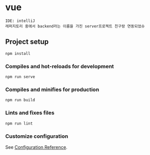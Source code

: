 # vue
```
IDE: intelliJ
레퍼지토리 중에서 backend라는 이름을 가진 server프로젝트 친구랑 연동되었슈
```
## Project setup
```
npm install
```

### Compiles and hot-reloads for development
```
npm run serve
```

### Compiles and minifies for production
```
npm run build
```

### Lints and fixes files
```
npm run lint
```

### Customize configuration
See [Configuration Reference](https://cli.vuejs.org/config/).

